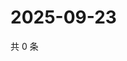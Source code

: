 # 2025-09-23

共 0 条

<!-- BEGIN ZHIHUQUESTIONS -->
<!-- 最后更新时间 Tue Sep 23 2025 13:11:43 GMT+0800 (China Standard Time) -->

<!-- END ZHIHUQUESTIONS -->
